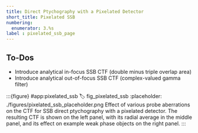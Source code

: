 ```yaml
---
title: Direct Ptychography with a Pixelated Detector
short_title: Pixelated SSB
numbering:
  enumerator: 3.%s
label : pixelated_ssb_page
---
```


## To-Dos
- Introduce analytical in-focus SSB CTF (double minus triple overlap area)
- Introduce analytical out-of-focus SSB CTF (complex-valued gamma filter)

:::{figure} #app:pixelated_ssb
:label: fig_pixelated_ssb
:placeholder: ./figures/pixelated_ssb_placeholder.png
Effect of various probe aberrations on the CTF for SSB direct ptychography with a pixelated detector.
The resulting CTF is shown on the left panel, with its radial average in the middle panel, and its effect on example weak phase objects on the right panel.
:::

